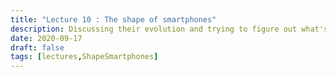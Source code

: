 ```yaml
---
title: "Lecture 10 : The shape of smartphones"
description: Discussing their evolution and trying to figure out what's next.
date: 2020-09-17
draft: false
tags: [lectures,ShapeSmartphones]
---
```

